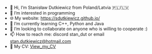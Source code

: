 - 👋 Hi, I’m Stanisław Dutkiewicz from Poland/Latvia 🇵🇱/🇱🇻
- 👀 I’m interested in programming
- 🌐 My website: https://sdutkiewicz.github.io/
- 🌱 I’m currently learning C++, Python and Java
- 💞️ I’m looking to collaborate on anyone who is willing to cooperate :)
- 📫 How to reach me: discord stan_dut or email stan.dutkiewicz@hotmail.com
- 💼 My CV: [View_my_CV](./Dutkiewicz_CV.pdf)

<!---
Dudzioszek/Dudzioszek is a ✨ special ✨ repository because its `README.md` (this file) appears on your GitHub profile.
You can click the Preview link to take a look at your changes.
--->
